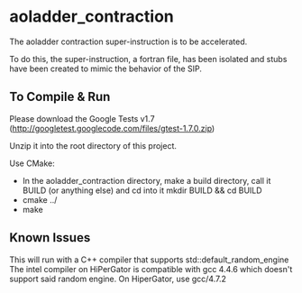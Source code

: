 aoladder_contraction
====================

The aoladder contraction super-instruction is to be accelerated.

To do this, the super-instruction, a fortran file, has been isolated and stubs have been created to mimic the behavior of the SIP.

To Compile & Run
----------------

Please download the Google Tests v1.7 (http://googletest.googlecode.com/files/gtest-1.7.0.zip)

Unzip it into the root directory of this project.

Use CMake:
* In the aoladder_contraction directory, make a build directory, call it BUILD (or anything else) and cd into it
  mkdir BUILD && cd BUILD
* cmake ../
* make


Known Issues
------------
This will run with a C++ compiler that supports std::default_random_engine
The intel compiler on HiPerGator is compatible with gcc 4.4.6 which doesn't support said random engine.
On HiperGator, use gcc/4.7.2

